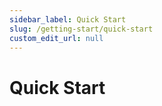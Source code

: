 ```yaml
---
sidebar_label: Quick Start
slug: /getting-start/quick-start
custom_edit_url: null
---
```


# Quick Start